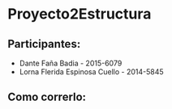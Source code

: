 # Proyecto2Estructura

## Participantes:

- Dante Faña Badia - 2015-6079
- Lorna Flerida Espinosa Cuello - 2014-5845

## Como correrlo:

```shell
```